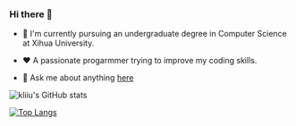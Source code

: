 ### Hi there 👋
- 🏫 I'm currently pursuing an undergraduate degree in Computer Science at Xihua University.

- ❤️ A passionate progarmmer trying to improve my coding skills.

- 💬 Ask me about anything [here](https://github.com/kliiu/kliiu/issues)


![kliiu's GitHub stats](https://github-readme-stats.vercel.app/api?username=kliiu&show_icons=true&theme=shades-of-purple&include_all_commits)

[![Top Langs](https://github-readme-stats.vercel.app/api/top-langs/?username=kliiu&theme=shades-of-purple&hide=scss&layout=compact)](https://github.com/anuraghazra/github-readme-stats)
